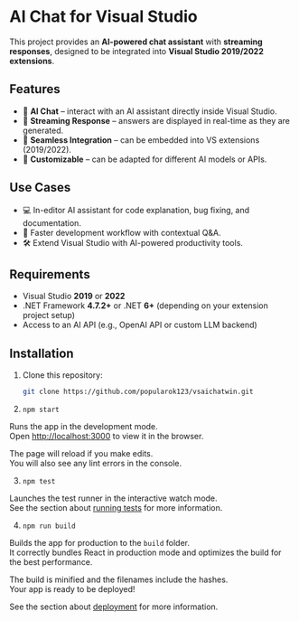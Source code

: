 # AI Chat for Visual Studio

This project provides an **AI-powered chat assistant** with **streaming responses**, designed to be integrated into **Visual Studio 2019/2022 extensions**.

## Features

- 🔹 **AI Chat** – interact with an AI assistant directly inside Visual Studio.
- 🔹 **Streaming Response** – answers are displayed in real-time as they are generated.
- 🔹 **Seamless Integration** – can be embedded into VS extensions (2019/2022).
- 🔹 **Customizable** – can be adapted for different AI models or APIs.

## Use Cases

- 💻 In-editor AI assistant for code explanation, bug fixing, and documentation.
- 🚀 Faster development workflow with contextual Q&A.
- 🛠️ Extend Visual Studio with AI-powered productivity tools.

## Requirements

- Visual Studio **2019** or **2022**
- .NET Framework **4.7.2+** or .NET **6+** (depending on your extension project setup)
- Access to an AI API (e.g., OpenAI API or custom LLM backend)

## Installation

1. Clone this repository:

   ```bash
   git clone https://github.com/popularok123/vsaichatwin.git
   ```

2. `npm start`

Runs the app in the development mode.\
Open [http://localhost:3000](http://localhost:3000) to view it in the browser.

The page will reload if you make edits.\
You will also see any lint errors in the console.

3. `npm test`

Launches the test runner in the interactive watch mode.\
See the section about [running tests](https://facebook.github.io/create-react-app/docs/running-tests) for more information.

4. `npm run build`

Builds the app for production to the `build` folder.\
It correctly bundles React in production mode and optimizes the build for the best performance.

The build is minified and the filenames include the hashes.\
Your app is ready to be deployed!

See the section about [deployment](https://facebook.github.io/create-react-app/docs/deployment) for more information.
